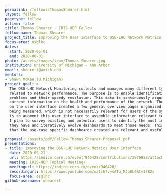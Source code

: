 ```yaml
---
permalink: /fellows/ThomasShearer.html
layout: fellow
pagetype: fellow
active: false
title: Thomas Shearer - IRIS-HEP Fellow
fellow-name: Thomas Shearer
project_title: Improving the User Interface to OSG-LHC Network Metrics
focus-area: osglhc
dates:
  start: 2020-05-01
  end: 2020-08-31
photo: /assets/images/team/Thomas-Shearer.jpg
institution: University of Michigan - Ann Arbor
email: shearert@umich.edu
mentors:
- Shawn McKee (U.Michigan)
project_goal: >
  The OSG-LHC Network Monitoring collects and manages many different types of metrics
  related to network performance. The purpose is to enable identification of network
  problems and their speedy resolution. This data is continuously acquired, giving
  current information on the health and performance of the network. The initial work
  on the user interface created a few general overview pages organized by the metric
  being measured, which is not necessarily relevant for users of the system.  My project
  is to augment this user interface to assemble information relevant to specific use-cases.
  I plan to survey existing and potential users to identify the most important use-cases
  they have and iteratively evolve dashboards to meet those needs. This will ensure
  that the use-case specific dashboards created are relevant and useful for the community.

proposal: /assets/pdf/Fellow-Thomas_Shearer-Proposal.pdf
presentations:
- title: Improving the OSG-LHC Network Metrics User Interface
  date: 2020-09-21
  url: https://indico.cern.ch/event/946428/contributions/3976988/attachments/2106258/3542241/Tommy-Shearer-IRIS-HEP-Fellowship-Presentation.pdf
  meeting: IRIS-HEP Topical Meetings
  meetingurl: https://indico.cern.ch/event/946428/
  recordingurl: https://www.youtube.com/watch?v=sATu_MJo8L4&t=1782s
  focus-area: osglhc
github-username: shearert

---
```

